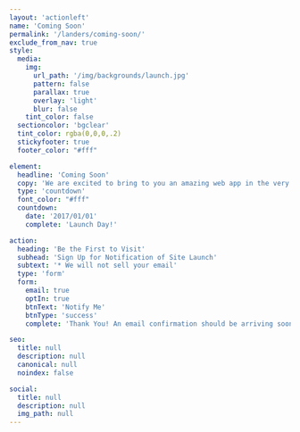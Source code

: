 ```yaml
---
layout: 'actionleft'
name: 'Coming Soon'
permalink: '/landers/coming-soon/'
exclude_from_nav: true
style:
  media:
    img:
      url_path: '/img/backgrounds/launch.jpg'
      pattern: false
      parallax: true
      overlay: 'light'
      blur: false
    tint_color: false
  sectioncolor: 'bgclear'
  tint_color: rgba(0,0,0,.2)
  stickyfooter: true
  footer_color: "#fff"

element:
  headline: 'Coming Soon'
  copy: 'We are excited to bring to you an amazing web app in the very near future. '
  type: 'countdown'
  font_color: "#fff"
  countdown:
    date: '2017/01/01'  
    complete: 'Launch Day!'

action:
  heading: 'Be the First to Visit'
  subhead: 'Sign Up for Notification of Site Launch'
  subtext: '* We will not sell your email'
  type: 'form'
  form:
    email: true
    optIn: true
    btnText: 'Notify Me'
    btnType: 'success'
    complete: 'Thank You! An email confirmation should be arriving soon.'

seo:
  title: null
  description: null
  canonical: null
  noindex: false

social:
  title: null
  description: null
  img_path: null
---
```

